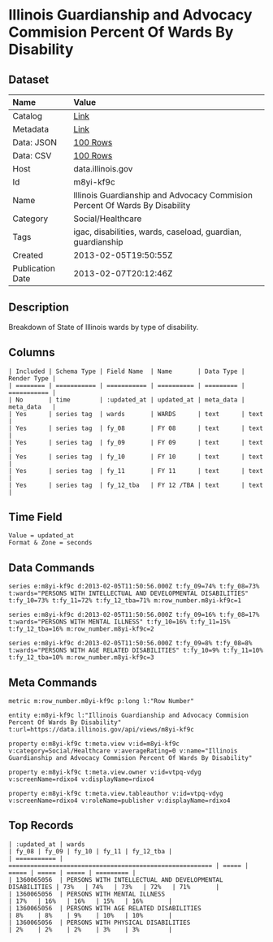 # Illinois Guardianship and Advocacy Commision Percent Of Wards By Disability

## Dataset

| Name | Value |
| :--- | :---- |
| Catalog | [Link](https://catalog.data.gov/dataset/illinois-guardianship-and-advocacy-commision-percent-of-wards-by-disability-03d3a) |
| Metadata | [Link](https://data.illinois.gov/api/views/m8yi-kf9c) |
| Data: JSON | [100 Rows](https://data.illinois.gov/api/views/m8yi-kf9c/rows.json?max_rows=100) |
| Data: CSV | [100 Rows](https://data.illinois.gov/api/views/m8yi-kf9c/rows.csv?max_rows=100) |
| Host | data.illinois.gov |
| Id | m8yi-kf9c |
| Name | Illinois Guardianship and Advocacy Commision Percent Of Wards By Disability |
| Category | Social/Healthcare |
| Tags | igac, disabilities, wards, caseload, guardian, guardianship |
| Created | 2013-02-05T19:50:55Z |
| Publication Date | 2013-02-07T20:12:46Z |

## Description

Breakdown of State of Illinois wards by type of disability.

## Columns

```ls
| Included | Schema Type | Field Name  | Name       | Data Type | Render Type |
| ======== | =========== | =========== | ========== | ========= | =========== |
| No       | time        | :updated_at | updated_at | meta_data | meta_data   |
| Yes      | series tag  | wards       | WARDS      | text      | text        |
| Yes      | series tag  | fy_08       | FY 08      | text      | text        |
| Yes      | series tag  | fy_09       | FY 09      | text      | text        |
| Yes      | series tag  | fy_10       | FY 10      | text      | text        |
| Yes      | series tag  | fy_11       | FY 11      | text      | text        |
| Yes      | series tag  | fy_12_tba   | FY 12 /TBA | text      | text        |
```

## Time Field

```ls
Value = updated_at
Format & Zone = seconds
```

## Data Commands

```ls
series e:m8yi-kf9c d:2013-02-05T11:50:56.000Z t:fy_09=74% t:fy_08=73% t:wards="PERSONS WITH INTELLECTUAL AND DEVELOPMENTAL DISABILITIES" t:fy_10=73% t:fy_11=72% t:fy_12_tba=71% m:row_number.m8yi-kf9c=1

series e:m8yi-kf9c d:2013-02-05T11:50:56.000Z t:fy_09=16% t:fy_08=17% t:wards="PERSONS WITH MENTAL ILLNESS" t:fy_10=16% t:fy_11=15% t:fy_12_tba=16% m:row_number.m8yi-kf9c=2

series e:m8yi-kf9c d:2013-02-05T11:50:56.000Z t:fy_09=8% t:fy_08=8% t:wards="PERSONS WITH AGE RELATED DISABILITIES" t:fy_10=9% t:fy_11=10% t:fy_12_tba=10% m:row_number.m8yi-kf9c=3
```

## Meta Commands

```ls
metric m:row_number.m8yi-kf9c p:long l:"Row Number"

entity e:m8yi-kf9c l:"Illinois Guardianship and Advocacy Commision Percent Of Wards By Disability" t:url=https://data.illinois.gov/api/views/m8yi-kf9c

property e:m8yi-kf9c t:meta.view v:id=m8yi-kf9c v:category=Social/Healthcare v:averageRating=0 v:name="Illinois Guardianship and Advocacy Commision Percent Of Wards By Disability"

property e:m8yi-kf9c t:meta.view.owner v:id=vtpq-vdyg v:screenName=rdixo4 v:displayName=rdixo4

property e:m8yi-kf9c t:meta.view.tableauthor v:id=vtpq-vdyg v:screenName=rdixo4 v:roleName=publisher v:displayName=rdixo4
```

## Top Records

```ls
| :updated_at | wards                                                    | fy_08 | fy_09 | fy_10 | fy_11 | fy_12_tba | 
| =========== | ======================================================== | ===== | ===== | ===== | ===== | ========= | 
| 1360065056  | PERSONS WITH INTELLECTUAL AND DEVELOPMENTAL DISABILITIES | 73%   | 74%   | 73%   | 72%   | 71%       | 
| 1360065056  | PERSONS WITH MENTAL ILLNESS                              | 17%   | 16%   | 16%   | 15%   | 16%       | 
| 1360065056  | PERSONS WITH AGE RELATED DISABILITIES                    | 8%    | 8%    | 9%    | 10%   | 10%       | 
| 1360065056  | PERSONS WITH PHYSICAL DISABILITIES                       | 2%    | 2%    | 2%    | 3%    | 3%        | 
```
